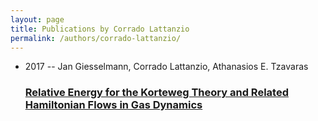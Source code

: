 ```yaml
---
layout: page
title: Publications by Corrado Lattanzio
permalink: /authors/corrado-lattanzio/
---
```


<ul class="post-list">
<li><span class='post-meta'>2017 -- Jan Giesselmann, Corrado Lattanzio, Athanasios E. Tzavaras</span><h3><a class='post-link' href='../../relative-energy-for-the-korteweg-theory-and-related-hamiltonian-flows-in-gas-dynamics'>Relative Energy for the Korteweg Theory and Related Hamiltonian Flows in Gas Dynamics</a></h3></li>

</ul>
